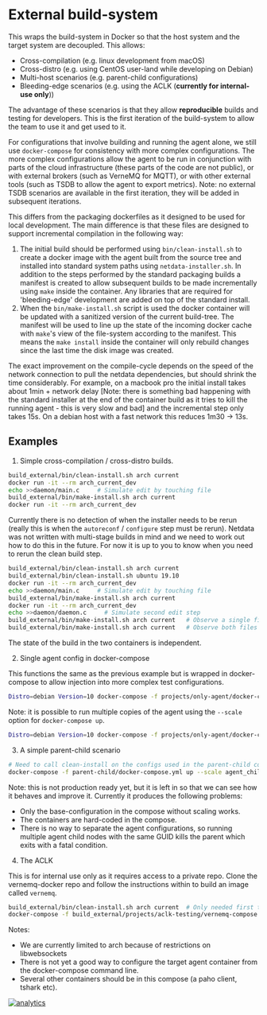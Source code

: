 <!--
title: "External build-system"
date: 2020-03-31
custom_edit_url: https://github.com/netdata/netdata/edit/master/build_external/README.md
-->

# External build-system

This wraps the build-system in Docker so that the host system and the target system are
decoupled. This allows:

-   Cross-compilation (e.g. linux development from macOS)
-   Cross-distro (e.g. using CentOS user-land while developing on Debian)
-   Multi-host scenarios (e.g. parent-child configurations)
-   Bleeding-edge scenarios (e.g. using the ACLK (**currently for internal-use only**))

The advantage of these scenarios is that they allow **reproducible** builds and testing
for developers. This is the first iteration of the build-system to allow the team to use
it and get used to it.

For configurations that involve building and running the agent alone, we still use
`docker-compose` for consistency with more complex configurations. The more complex
configurations allow the agent to be run in conjunction with parts of the cloud
infrastructure (these parts of the code are not public), or with external brokers
(such as VerneMQ for MQTT), or with other external tools (such as TSDB to allow the agent to
export metrics). Note: no external TSDB scenarios are available in the first iteration,
they will be added in subsequent iterations.

This differs from the packaging dockerfiles as it designed to be used for local development.
The main difference is that these files are designed to support incremental compilation in
the following way:

1. The initial build should be performed using `bin/clean-install.sh` to create a docker
   image with the agent built from the source tree and installed into standard system paths
   using `netdata-installer.sh`. In addition to the steps performed by the standard packaging
   builds a manifest is created to allow subsequent builds to be made incrementally using
   `make` inside the container. Any libraries that are required for 'bleeding-edge' development
   are added on top of the standard install.
2. When the `bin/make-install.sh` script is used the docker container will be updated with
   a sanitized version of the current build-tree. The manifest will be used to line up the
   state of the incoming docker cache with `make`'s view of the file-system according to the
   manifest. This means the `make install` inside the container will only rebuild changes
   since the last time the disk image was created.

The exact improvement on the compile-cycle depends on the speed of the network connection
to pull the netdata dependencies, but should shrink the time considerably. For example,
on a macbook pro the initial install takes about 1min + network delay [Note: there is
something bad happening with the standard installer at the end of the container build as
it tries to kill the running agent - this is very slow and bad] and the incremental
step only takes 15s. On a debian host with a fast network this reduces 1m30 -> 13s.

## Examples

1. Simple cross-compilation / cross-distro builds.

```bash
build_external/bin/clean-install.sh arch current
docker run -it --rm arch_current_dev
echo >>daemon/main.c     # Simulate edit by touching file
build_external/bin/make-install.sh arch current
docker run -it --rm arch_current_dev
```

Currently there is no detection of when the installer needs to be rerun (really this is
when the `autoreconf` / `configure` step must be rerun). Netdata was not written with
multi-stage builds in mind and we need to work out how to do this in the future. For now
it is up to you to know when you need to rerun the clean build step.

```bash
build_external/bin/clean-install.sh arch current
build_external/bin/clean-install.sh ubuntu 19.10
docker run -it --rm arch_current_dev
echo >>daemon/main.c     # Simulate edit by touching file
build_external/bin/make-install.sh arch current
docker run -it --rm arch_current_dev
echo >>daemon/daemon.c     # Simulate second edit step
build_external/bin/make-install.sh arch current   # Observe a single file is rebuilt
build_external/bin/make-install.sh arch current   # Observe both files are rebuilt
```

The state of the build in the two containers is independent.

2. Single agent config in docker-compose

This functions the same as the previous example but is wrapped in docker-compose to
allow injection into more complex test configurations.

```bash
Distro=debian Version=10 docker-compose -f projects/only-agent/docker-compose.yml up
```

Note: it is possible to run multiple copies of the agent using the `--scale` option for
`docker-compose up`.

```bash
Distro=debian Version=10 docker-compose -f projects/only-agent/docker-compose.yml up --scale agent=3
```

3. A simple parent-child scenario

```bash
# Need to call clean-install on the configs used in the parent-child containers
docker-compose -f parent-child/docker-compose.yml up --scale agent_child1=2
```

Note: this is not production ready yet, but it is left in so that we can see how it behaves
and improve it. Currently it produces the following problems:
  * Only the base-configuration in the compose without scaling works.
  * The containers are hard-coded in the compose.
  * There is no way to separate the agent configurations, so running multiple agent child nodes with the same GUID kills
    the parent which exits with a fatal condition.

4. The ACLK

This is for internal use only as it requires access to a private repo. Clone the vernemq-docker
repo and follow the instructions within to build an image called `vernemq`.

```bash
build_external/bin/clean-install.sh arch current  # Only needed first time
docker-compose -f build_external/projects/aclk-testing/vernemq-compose.yml -f build_external/projects/aclk-testing/agent-compose.yml up --build
```

Notes:
* We are currently limited to arch because of restrictions on libwebsockets
* There is not yet a good way to configure the target agent container from the docker-compose command line.
* Several other containers should be in this compose (a paho client, tshark etc).

[![analytics](https://www.google-analytics.com/collect?v=1&aip=1&t=pageview&_s=1&ds=github&dr=https%3A%2F%2Fgithub.com%2Fnetdata%2Fnetdata&dl=https%3A%2F%2Fmy-netdata.io%2Fgithub%2Fbuild_external%2FREADME&_u=MAC~&cid=5792dfd7-8dc4-476b-af31-da2fdb9f93d2&tid=UA-64295674-3)]()
